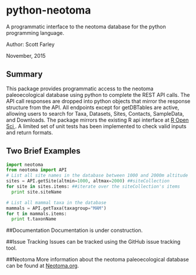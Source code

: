 # python-neotoma
A programmatic interface to the neotoma database for the python programming language.  

Author: Scott Farley

November, 2015

## Summary
This package provides programmatic access to the neotoma paleoecological database using python to complete the REST API calls.  The API call responses are dropped into python objects that mirror the response structure from the API.  All endpoints except for getDBTables are active, allowing users to search for Taxa, Datasets, Sites, Contacts, SampleData, and Downloads.  The package mirrors the existing R api interface at <a href="https://github.com/ropensci/neotoma">R Open Sci </a>. A limited set of unit tests has been implemented to check valid inputs and return formats.

## Two Brief Examples

```python
import neotoma
from neotoma import API
# List all site names in the database between 1000 and 2000m altitude
sites = API.getSite(altmin=1000, altmax=2000) ##siteCollection
for site in sites.items: ##iterate over the siteCollection's items
  print site.siteName

# List all mammal taxa in the database
mammals = API.getTaxa(taxagroup="MAM")
for t in mammals.items:
  print t.taxonName
```

##Documentation
Documentation is under construction.

##Issue Tracking
Issues can be tracked using the GitHub issue tracking tool.

##Neotoma
More information about the neotoma paleoecological database can be found at <a href='neotomadb.org'>Neotoma.org</a>.
